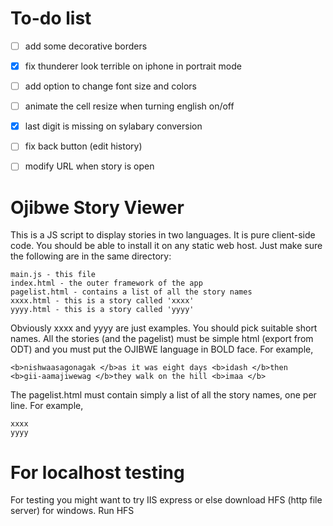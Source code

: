 # To-do list

- [ ] add some decorative borders
- [x] fix thunderer look terrible on iphone in portrait mode
- [ ] add option to change font size and colors
- [ ] animate the cell resize when turning english on/off
- [x] last digit is missing on sylabary conversion
- [ ] fix back button (edit history)
- [ ] modify URL when story is open


# Ojibwe Story Viewer

This is a JS script to display stories in two languages. It is pure client-side code.
You should be able to install it on any static web host.  Just make sure the following
are in the same directory:

    main.js - this file
    index.html - the outer framework of the app
    pagelist.html - contains a list of all the story names
    xxxx.html - this is a story called 'xxxx'
    yyyy.html - this is a story called 'yyyy'

Obviously xxxx and yyyy are just examples. You should pick suitable short names.
All the stories (and the pagelist) must be simple html (export from ODT) and you
must put the OJIBWE language in BOLD face.  For example,

    <b>nishwaasagonagak </b>as it was eight days <b>idash </b>then
    <b>gii-aamajiwewag </b>they walk on the hill <b>imaa </b>

The pagelist.html must contain simply a list of all the story names, one per line.
For example,

    xxxx
    yyyy



# For localhost testing

For testing you might want to try IIS express or else download HFS (http file server) for windows.  Run HFS <directory name>

# 
